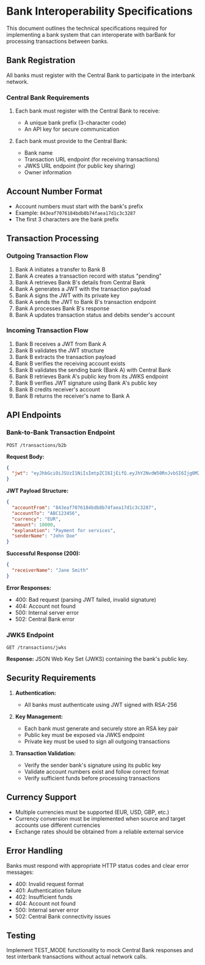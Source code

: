 # Bank Interoperability Specifications

This document outlines the technical specifications required for implementing a bank system that can interoperate with barBank for processing transactions between banks.

## Bank Registration

All banks must register with the Central Bank to participate in the interbank network.

### Central Bank Requirements

1. Each bank must register with the Central Bank to receive:
   - A unique bank prefix (3-character code)
   - An API key for secure communication

2. Each bank must provide to the Central Bank:
   - Bank name
   - Transaction URL endpoint (for receiving transactions)
   - JWKS URL endpoint (for public key sharing)
   - Owner information

## Account Number Format

- Account numbers must start with the bank's prefix
- Example: `843eaf7076184bdb8b74faea17d1c3c3287`
- The first 3 characters are the bank prefix

## Transaction Processing

### Outgoing Transaction Flow

1. Bank A initiates a transfer to Bank B
2. Bank A creates a transaction record with status "pending"
3. Bank A retrieves Bank B's details from Central Bank
4. Bank A generates a JWT with the transaction payload
5. Bank A signs the JWT with its private key
6. Bank A sends the JWT to Bank B's transaction endpoint
7. Bank A processes Bank B's response
8. Bank A updates transaction status and debits sender's account

### Incoming Transaction Flow

1. Bank B receives a JWT from Bank A
2. Bank B validates the JWT structure
3. Bank B extracts the transaction payload
4. Bank B verifies the receiving account exists
5. Bank B validates the sending bank (Bank A) with Central Bank
6. Bank B retrieves Bank A's public key from its JWKS endpoint
7. Bank B verifies JWT signature using Bank A's public key
8. Bank B credits receiver's account
9. Bank B returns the receiver's name to Bank A

## API Endpoints

### Bank-to-Bank Transaction Endpoint

```
POST /transactions/b2b
```

**Request Body:**
```json
{
  "jwt": "eyJhbGciOiJSUzI1NiIsImtpZCI6IjEifQ.eyJhY2NvdW50RnJvbSI6Ijg0M2VhZjcwNzYxODRiZGI4Yjc0ZmFlYTE3ZDFjM2MzMjg3IiwiYWNjb3VudFRvIjoiQUJDMTIzNDU2IiwiY3VycmVuY3kiOiJFVVIiLCJhbW91bnQiOjEwMDAwLCJleHBsYW5hdGlvbiI6IlBheW1lbnQgZm9yIHNlcnZpY2VzIiwic2VuZGVyTmFtZSI6IkpvaG4gRG9lIn0.signature"
}
```

**JWT Payload Structure:**
```json
{
  "accountFrom": "843eaf7076184bdb8b74faea17d1c3c3287",
  "accountTo": "ABC123456",
  "currency": "EUR",
  "amount": 10000,
  "explanation": "Payment for services",
  "senderName": "John Doe"
}
```

**Successful Response (200):**
```json
{
  "receiverName": "Jane Smith"
}
```

**Error Responses:**
- 400: Bad request (parsing JWT failed, invalid signature)
- 404: Account not found
- 500: Internal server error
- 502: Central Bank error

### JWKS Endpoint

```
GET /transactions/jwks
```

**Response:**
JSON Web Key Set (JWKS) containing the bank's public key.

## Security Requirements

1. **Authentication:**
   - All banks must authenticate using JWT signed with RSA-256

2. **Key Management:**
   - Each bank must generate and securely store an RSA key pair
   - Public key must be exposed via JWKS endpoint
   - Private key must be used to sign all outgoing transactions

3. **Transaction Validation:**
   - Verify the sender bank's signature using its public key
   - Validate account numbers exist and follow correct format
   - Verify sufficient funds before processing transactions

## Currency Support

- Multiple currencies must be supported (EUR, USD, GBP, etc.)
- Currency conversion must be implemented when source and target accounts use different currencies
- Exchange rates should be obtained from a reliable external service

## Error Handling

Banks must respond with appropriate HTTP status codes and clear error messages:
- 400: Invalid request format
- 401: Authentication failure
- 402: Insufficient funds
- 404: Account not found
- 500: Internal server error
- 502: Central Bank connectivity issues

## Testing

Implement TEST_MODE functionality to mock Central Bank responses and test interbank transactions without actual network calls.